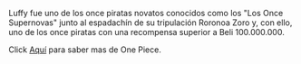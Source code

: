 Luffy fue uno de los once piratas novatos conocidos como los "Los Once Supernovas" junto al 
espadachín de su tripulación Roronoa Zoro y, con ello, uno de los once piratas con una 
recompensa superior a Beli 100.000.000.

Click [Aquí](http://es.onepiece.wikia.com/wiki/Monkey_D._Luffy) para saber mas de One Piece.